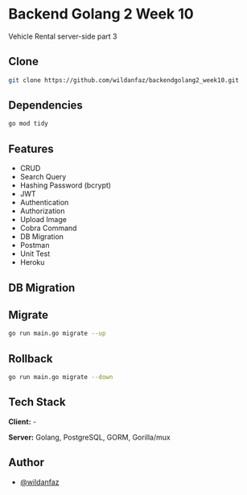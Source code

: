 # Backend Golang 2 Week 10

Vehicle Rental server-side part 3

## Clone
```bash
git clone https://github.com/wildanfaz/backendgolang2_week10.git
```

## Dependencies
```bash
go mod tidy
```

## Features

- CRUD
- Search Query
- Hashing Password (bcrypt)
- JWT
- Authentication
- Authorization
- Upload Image
- Cobra Command
- DB Migration
- Postman
- Unit Test
- Heroku

## DB Migration
Migrate
-
```bash
go run main.go migrate --up
```

Rollback
-
```bash
go run main.go migrate --down
```

## Tech Stack

**Client:** -

**Server:** Golang, PostgreSQL, GORM, Gorilla/mux

## Author

- [@wildanfaz](https://www.github.com/wildanfaz)
